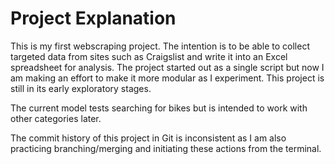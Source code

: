 # Project Explanation

This is my first webscraping project. The intention is to be able to collect targeted data from sites such as Craigslist and write it into an Excel spreadsheet for analysis. The project started out as a single script but now I am making an effort to make it more modular as I experiment. This project is still in its early exploratory stages.

The current model tests searching for bikes but is intended to work with other categories later.

The commit history of this project in Git is inconsistent as I am also practicing branching/merging and initiating these actions from the terminal.